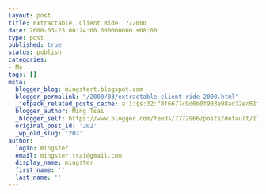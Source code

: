 ```yaml
---
layout: post
title: Extractable, Client Ride! ?/2000
date: 2000-03-23 00:24:00.000000000 +08:00
type: post
published: true
status: publish
categories:
- Me
tags: []
meta:
  blogger_blog: mingstert.blogspot.com
  blogger_permalink: "/2000/03/extractable-client-ride-2000.html"
  _jetpack_related_posts_cache: a:1:{s:32:"8f6677c9d6b0f903e98ad32ec61f8deb";a:2:{s:7:"expires";i:1447953683;s:7:"payload";a:3:{i:0;a:1:{s:2:"id";i:561;}i:1;a:1:{s:2:"id";i:560;}i:2;a:1:{s:2:"id";i:5;}}}}
  blogger_author: Ming Tsai
  _blogger_self: https://www.blogger.com/feeds/7772966/posts/default/113794709869347774
  original_post_id: '202'
  _wp_old_slug: '202'
author:
  login: mingster
  email: mingster.tsai@gmail.com
  display_name: mingster
  first_name: ''
  last_name: ''
---
```

<p><a href="http://photos1.blogger.com/blogger/1812/495/1024/DCP_0209.jpg"><img style="clear:all;float:left;cursor:hand;margin:0 10px 10px 0;" alt="" src="{{ site.JB.IMAGE_PATH }}/DCP_0209.jpg" border="0" /></a></p>
